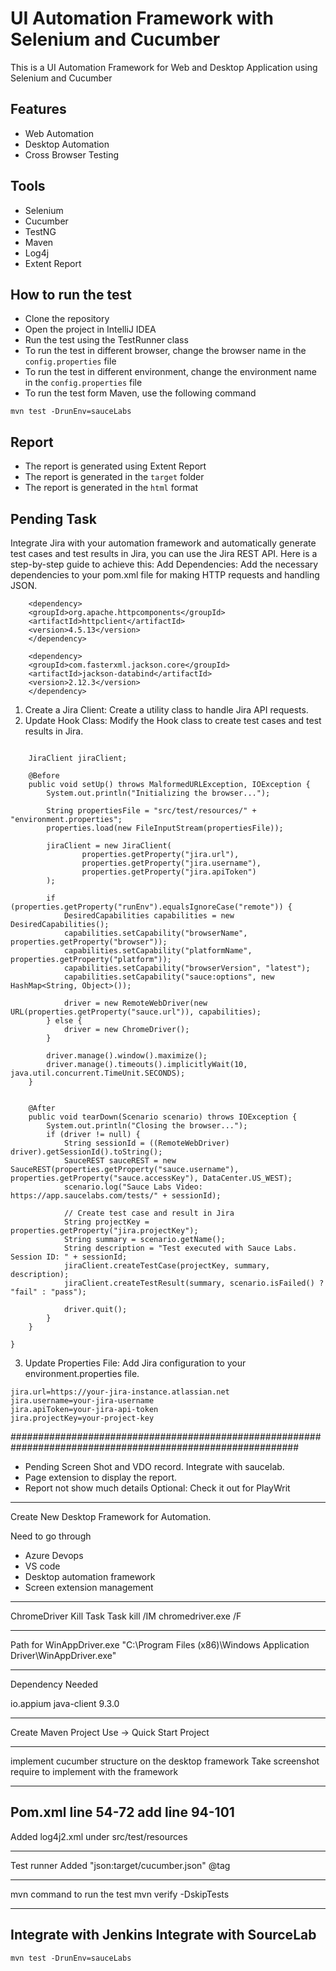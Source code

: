 # UI Automation Framework with Selenium and Cucumber

This is a UI Automation Framework for Web and Desktop Application using Selenium and Cucumber

## Features
- Web Automation
- Desktop Automation
- Cross Browser Testing

## Tools
- Selenium
- Cucumber
- TestNG
- Maven
- Log4j
- Extent Report


## How to run the test
- Clone the repository
- Open the project in IntelliJ IDEA
- Run the test using the TestRunner class
- To run the test in different browser, change the browser name in the `config.properties` file
- To run the test in different environment, change the environment name in the `config.properties` file
- To run the test form Maven, use the following command
```
mvn test -DrunEnv=sauceLabs
```

## Report
- The report is generated using Extent Report
- The report is generated in the `target` folder
- The report is generated in the `html` format


## Pending Task

Integrate Jira with your automation framework and automatically generate test cases and test results in Jira, you can use the Jira REST API. Here is a step-by-step guide to achieve this:
Add Dependencies: Add the necessary dependencies to your pom.xml file for making HTTP requests and handling JSON.

```
    <dependency>
    <groupId>org.apache.httpcomponents</groupId>
    <artifactId>httpclient</artifactId>
    <version>4.5.13</version>
    </dependency>
    
    <dependency>
    <groupId>com.fasterxml.jackson.core</groupId>
    <artifactId>jackson-databind</artifactId>
    <version>2.12.3</version>
    </dependency>
```
1. Create a Jira Client: Create a utility class to handle Jira API requests.
2. Update Hook Class: Modify the Hook class to create test cases and test results in Jira.
```
   
    JiraClient jiraClient;

    @Before
    public void setUp() throws MalformedURLException, IOException {
        System.out.println("Initializing the browser...");

        String propertiesFile = "src/test/resources/" + "environment.properties";
        properties.load(new FileInputStream(propertiesFile));

        jiraClient = new JiraClient(
                properties.getProperty("jira.url"),
                properties.getProperty("jira.username"),
                properties.getProperty("jira.apiToken")
        );

        if (properties.getProperty("runEnv").equalsIgnoreCase("remote")) {
            DesiredCapabilities capabilities = new DesiredCapabilities();
            capabilities.setCapability("browserName", properties.getProperty("browser"));
            capabilities.setCapability("platformName", properties.getProperty("platform"));
            capabilities.setCapability("browserVersion", "latest");
            capabilities.setCapability("sauce:options", new HashMap<String, Object>());

            driver = new RemoteWebDriver(new URL(properties.getProperty("sauce.url")), capabilities);
        } else {
            driver = new ChromeDriver();
        }

        driver.manage().window().maximize();
        driver.manage().timeouts().implicitlyWait(10, java.util.concurrent.TimeUnit.SECONDS);
    }

    
    @After
    public void tearDown(Scenario scenario) throws IOException {
        System.out.println("Closing the browser...");
        if (driver != null) {
            String sessionId = ((RemoteWebDriver) driver).getSessionId().toString();
            SauceREST sauceREST = new SauceREST(properties.getProperty("sauce.username"), properties.getProperty("sauce.accessKey"), DataCenter.US_WEST);
            scenario.log("Sauce Labs Video: https://app.saucelabs.com/tests/" + sessionId);

            // Create test case and result in Jira
            String projectKey = properties.getProperty("jira.projectKey");
            String summary = scenario.getName();
            String description = "Test executed with Sauce Labs. Session ID: " + sessionId;
            jiraClient.createTestCase(projectKey, summary, description);
            jiraClient.createTestResult(summary, scenario.isFailed() ? "fail" : "pass");

            driver.quit();
        }
    }

}
```
3. Update Properties File: Add Jira configuration to your environment.properties file.

```
jira.url=https://your-jira-instance.atlassian.net
jira.username=your-jira-username
jira.apiToken=your-jira-api-token
jira.projectKey=your-project-key
```










############################################################################################################


- Pending Screen Shot and VDO record. Integrate with saucelab.
- Page extension to display the report.
- Report not show much details
Optional: Check it out for PlayWrit
------------------------------------------------------------------
Create New Desktop Framework for Automation.


Need to go through 
- Azure Devops
- VS code
- Desktop automation framework
- Screen extension management

------------------------------------------------------------------

ChromeDriver Kill Task
Task kill /IM chromedriver.exe /F

-------------------------------------------------------------------
Path for WinAppDriver.exe
"C:\Program Files (x86)\Windows Application Driver\WinAppDriver.exe" 

--------------------------------------------------------------------
Dependency Needed
<!-- https://mvnrepository.com/artifact/io.appium/java-client -->
<dependency>
    <groupId>io.appium</groupId>
    <artifactId>java-client</artifactId>
    <version>9.3.0</version>
</dependency>

----------------------------------------------------------------------
Create Maven Project 
Use -> Quick Start Project

----------------------------------------------------------------------
implement cucumber structure on the desktop framework
Take screenshot require to implement with the framework

-------------------------------------------------------------------------
Pom.xml
line 54-72 add
line 94-101
---------------------------------------------------------
Added
log4j2.xml  under src/test/resources

------------------------------------------------------------
Test runner Added
"json:target/cucumber.json"
@tag

--------------------------------------------------------------

mvn command to run the test
mvn verify -DskipTests

--------------------------------------------------------------
Integrate with Jenkins
Integrate with SourceLab
--------------------------------------------------------------
```
mvn test -DrunEnv=sauceLabs
```
